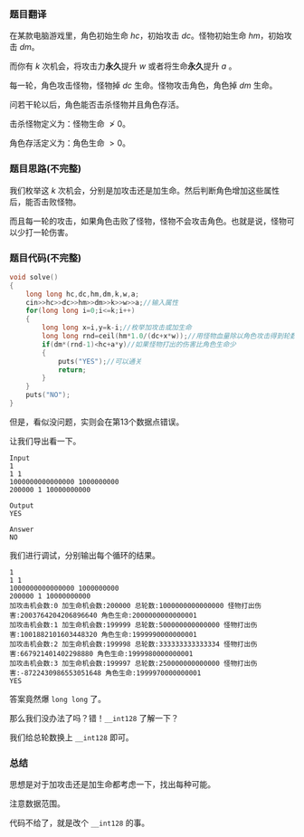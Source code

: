### 题目翻译

在某款电脑游戏里，角色初始生命 $hc$，初始攻击 $dc$。怪物初始生命 $hm$，初始攻击 $dm$。

而你有 $k$ 次机会，将攻击力**永久**提升 $w$ 或者将生命**永久**提升 $a$ 。

每一轮，角色攻击怪物，怪物掉 $dc$ 生命。怪物攻击角色，角色掉 $dm$ 生命。

问若干轮以后，角色能否击杀怪物并且角色存活。

击杀怪物定义为：怪物生命 $\ngtr 0$。

角色存活定义为：角色生命 $>0$。

### 题目思路(不完整)

我们枚举这 $k$ 次机会，分别是加攻击还是加生命。然后判断角色增加这些属性后，能否击败怪物。

而且每一轮的攻击，如果角色击败了怪物，怪物不会攻击角色。也就是说，怪物可以少打一轮伤害。

### 题目代码(不完整)

```cpp
void solve()
{
	long long hc,dc,hm,dm,k,w,a;
	cin>>hc>>dc>>hm>>dm>>k>>w>>a;//输入属性
	for(long long i=0;i<=k;i++)
	{
		long long x=i,y=k-i;//枚举加攻击或加生命
		long long rnd=ceil(hm*1.0/(dc+x*w));//用怪物血量除以角色攻击得到轮数
		if(dm*(rnd-1)<hc+a*y)//如果怪物打出的伤害比角色生命少
		{
			puts("YES");//可以通关
			return;
		}
	}
	puts("NO");
}
```

但是，看似没问题，实则会在第13个数据点错误。

让我们导出看一下。

```
Input
1
1 1
1000000000000000 1000000000
200000 1 10000000000

Output
YES

Answer
NO
```

我们进行调试，分别输出每个循环的结果。

```
1
1 1
1000000000000000 1000000000
200000 1 10000000000
加攻击机会数:0 加生命机会数:200000 总轮数:1000000000000000 怪物打出伤害:2003764204206896640 角色生命:2000000000000001
加攻击机会数:1 加生命机会数:199999 总轮数:500000000000000 怪物打出伤害:1001882101603448320 角色生命:1999990000000001
加攻击机会数:2 加生命机会数:199998 总轮数:333333333333334 怪物打出伤害:667921401402298880 角色生命:1999980000000001
加攻击机会数:3 加生命机会数:199997 总轮数:250000000000000 怪物打出伤害:-8722430986553051648 角色生命:1999970000000001
YES
```

答案竟然爆 ```long long``` 了。

那么我们没办法了吗？错！```__int128``` 了解一下？

我们给总轮数换上 ```__int128``` 即可。

### 总结

思想是对于加攻击还是加生命都考虑一下，找出每种可能。

注意数据范围。

代码不给了，就是改个 ```__int128``` 的事。